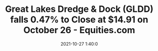 ---
"title": "Great Lakes Dredge & Dock (GLDD) falls 0.47% to Close at $14.91 on October 26 - Equities.com"
"date": "2021-10-27 1:40:0"
"feed_name": "GOOGLENEWSDRILLING"
"feed_website": "https://news.google.com/search?q=drilling%2Bincident&hl=en-US&gl=US&ceid=US:en"
"feed_rss": "https://news.google.com/rss/search?q=drilling%2Bincident&hl=en-US&gl=US&ceid=US:en"
"link": "https://www.equities.com/news/great-lakes-dredge-dock-gldd-falls-0-47-to-close-at-14-91-on-october-26"
"source": "{'href': 'https://www.equities.com', 'title': 'Equities.com'}"
"file": "_posts/2021-1-1-28d317b8afa5a8b001d6f910148f8fa588c16389.md"
"accident": "0"
"drilling": "0"
"dead": "0"
"injured": "0"
"arrested": "0"
"place": "unknown place"
"where": "unknown site"
"causes": "unknown"
"place_uri": "unknown place"
---